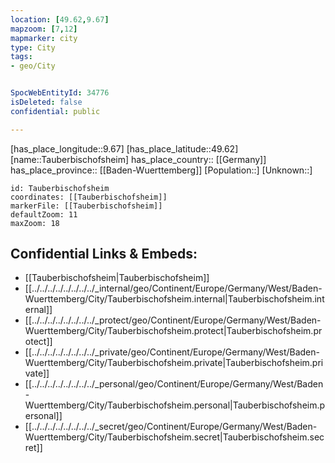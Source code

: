 ```yaml
---
location: [49.62,9.67] 
mapzoom: [7,12] 
mapmarker: city 
type: City
tags:
- geo/City


SpocWebEntityId: 34776
isDeleted: false
confidential: public

---
```

[has_place_longitude::9.67] 
[has_place_latitude::49.62] 
[name::Tauberbischofsheim] 
has_place_country:: [[Germany]]  
has_place_province:: [[Baden-Wuerttemberg]] 
[Population::] 
[Unknown::] 


```leaflet
id: Tauberbischofsheim
coordinates: [[Tauberbischofsheim]] 
markerFile: [[Tauberbischofsheim]] 
defaultZoom: 11 
maxZoom: 18
```


## Confidential Links & Embeds: 
- [[Tauberbischofsheim|Tauberbischofsheim]]  
- [[../../../../../../../../_internal/geo/Continent/Europe/Germany/West/Baden-Wuerttemberg/City/Tauberbischofsheim.internal|Tauberbischofsheim.internal]] 
- [[../../../../../../../../_protect/geo/Continent/Europe/Germany/West/Baden-Wuerttemberg/City/Tauberbischofsheim.protect|Tauberbischofsheim.protect]] 
- [[../../../../../../../../_private/geo/Continent/Europe/Germany/West/Baden-Wuerttemberg/City/Tauberbischofsheim.private|Tauberbischofsheim.private]] 
- [[../../../../../../../../_personal/geo/Continent/Europe/Germany/West/Baden-Wuerttemberg/City/Tauberbischofsheim.personal|Tauberbischofsheim.personal]] 
- [[../../../../../../../../_secret/geo/Continent/Europe/Germany/West/Baden-Wuerttemberg/City/Tauberbischofsheim.secret|Tauberbischofsheim.secret]] 
